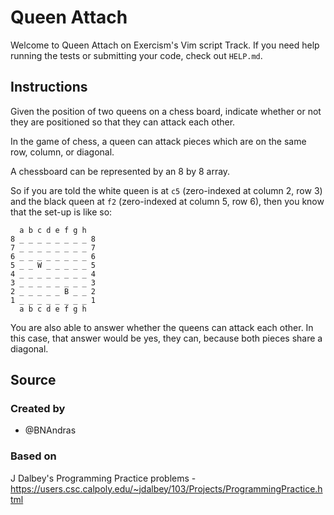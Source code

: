 # Queen Attach

Welcome to Queen Attach on Exercism's Vim script Track.
If you need help running the tests or submitting your code, check out `HELP.md`.

## Instructions

Given the position of two queens on a chess board, indicate whether or not they are positioned so that they can attack each other.

In the game of chess, a queen can attack pieces which are on the same row, column, or diagonal.

A chessboard can be represented by an 8 by 8 array.

So if you are told the white queen is at `c5` (zero-indexed at column 2, row 3) and the black queen at `f2` (zero-indexed at column 5, row 6), then you know that the set-up is like so:

```text
  a b c d e f g h
8 _ _ _ _ _ _ _ _ 8
7 _ _ _ _ _ _ _ _ 7
6 _ _ _ _ _ _ _ _ 6
5 _ _ W _ _ _ _ _ 5
4 _ _ _ _ _ _ _ _ 4
3 _ _ _ _ _ _ _ _ 3
2 _ _ _ _ _ B _ _ 2
1 _ _ _ _ _ _ _ _ 1
  a b c d e f g h
```

You are also able to answer whether the queens can attack each other.
In this case, that answer would be yes, they can, because both pieces share a diagonal.

## Source

### Created by

- @BNAndras

### Based on

J Dalbey's Programming Practice problems - https://users.csc.calpoly.edu/~jdalbey/103/Projects/ProgrammingPractice.html